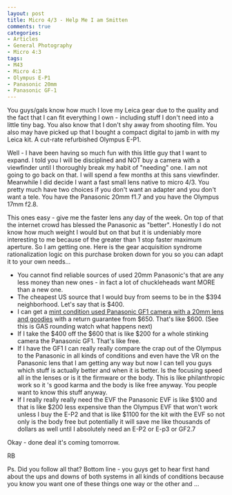 ```yaml
---
layout: post
title: Micro 4/3 - Help Me I am Smitten
comments: true
categories:
- Articles
- General Photography
- Micro 4:3
tags:
- M43
- Micro 4:3
- Olympus E-P1
- Panasonic 20mm
- Panasonic GF-1
---
```

You guys/gals know how much I love my Leica gear due to the quality and the fact that I can fit everything I own - including stuff I don't need into a little tiny bag. You also know that I don't shy away from shooting film. You also may have picked up that I bought a compact digital to jamb in with my Leica kit. A cut-rate refurbished Olympus E-P1.

Well - I have been having so much fun with this little guy that I want to expand. I told you I will be disciplined and NOT buy a camera with a viewfinder until I thoroughly break my habit of "needing" one. I am not going to go back on that. I will spend a few months at this sans viewfinder. Meanwhile I did decide I want a fast small lens native to micro 4/3. You pretty much have two choices if you don't want an adapter and you don't want a tele. You have the Panasonic 20mm f1.7 and you have the Olympus 17mm f2.8.

This ones easy - give me the faster lens any day of the week. On top of that the internet crowd has blessed the Panasonic as "better". Honestly I do not know how much weight I would but on that but it is undeniably more interesting to me because of the greater than 1 stop faster maximum aperture. So I am getting one. Here is the gear acquisition syndrome rationalization logic on this purchase broken down for you so you can adapt it to your own needs...
<ul>
	<li>You cannot find reliable sources of used 20mm Panasonic's that are any less money than new ones - in fact a lot of chuckleheads want MORE than a new one.</li>
	<li>The cheapest US source that I would buy from seems to be in the $394 neighborhood. Let's say that is $400.</li>
	<li>I can get a <a href="http://www.amazon.com/gp/redirect.html?ie=UTF8&amp;location=http%3A%2F%2Fwww.amazon.com%2Fgp%2Foffer-listing%2FB002MUAEX4%3Fie%3DUTF8%26coliid%3D%26ref_%3Dolp_tab_used%26me%3D%26qid%3D1284150961%26qid%3D1284150961%26sr%3D8-1%26sr%3D8-1%26seller%3D%26colid%3D%26condition%3Dused&amp;tag=rbde-20&amp;linkCode=ur2&amp;camp=1789&amp;creative=390957">mint condition used Panasonic GF1 camera with a 20mm lens and goodies</a> with a return guarantee from $650. That's like $600. (See this is GAS rounding watch what happens next)</li>
	<li>If I take the $400 off the $600 that is like $200 for a whole stinking camera the Panasonic GF1. That's like free.</li>
	<li>If I have the GF1 I can really really compare the crap out of the Olympus to the Panasonic in all kinds of conditions and even have the VR on the Panasonic lens that I am getting any way but now I can tell you guys which stuff is actually better and when it is better. Is the focusing speed all in the lenses or is it the firmware or the body. This is like philanthropic work so it 's good karma and the body is like free anyway. You people want to know this stuff anyway.</li>
	<li>If I really really really need the EVF the Panasonic EVF is like $100 and that is like $200 less expensive than the Olympus EVF that won't work unless I buy the E-P2 and that is like $1100 for the kit with the EVF so not only is the body free but potentially it will save me like thousands of dollars as well until I absolutely need an E-P2 or E-p3 or GF2.7</li>
</ul>
Okay - done deal it's coming tomorrow.

RB

Ps. Did you follow all that? Bottom line - you guys get to hear first hand about the ups and downs of both systems in all kinds of conditions because you know you want one of these things one way or the other and ...